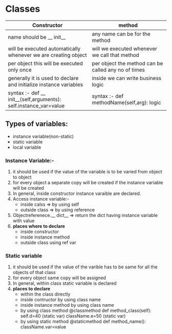 # Classes

| **Constructor** |  **method** |                                                                                   
| --------------- | ----------- |                                                                                             
| name should be __ init__ | any name can be for the method |
| will be executed automatically whenever we are creating object | will we executed whenever we call that method |
| per object this will be executed only once | per object the method can be called any no of times |
| generally it is used to declare and initialize instance variables | inside we can write business logic | 
| syntax :-  def __ init__(self,arguments):  self.instance_var=value | syntax :- def methodName(self,arg): logic | 

## Types of variables:
- instance variable(non-static)
- static variable
- local variable

### Instance Variable:-
1. it should be used if the value of the variable is to be varied from object to object
2. for every object a separate copy will be created if the instance variable will be created
3. In general, inside constructor instance varaible are declared. 
4. Access instance variable:-
    - inside calss => by using self
    - outside class => by using reference 
5. Objectreferenece.__ dict__    =>   return the dict having instance variable with value
6. **places where to declare**
    - inside constructor
    - inside instance method
    - outside class using ref var

### Static variable
1. it should be used if the value of the varible has to be same for all the objects of that class
2. for every object same copy will be assigned
3. In general, within class static variable is declared
4. **places to declare**
    - within the class directly
    - inside contructor by using class name
    - inside instance method by using class name
    - by using class method
        @classmethod
        def method_class(self):
            self.d=40       (static var)
            className.e=50       (static var)
    - by using static method
        @staticmethod
        def method_name():
            className.var=value
    